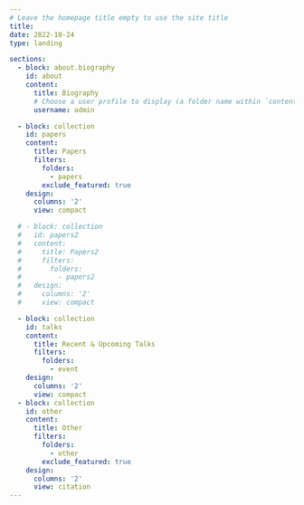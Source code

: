 ```yaml
---
# Leave the homepage title empty to use the site title
title:
date: 2022-10-24
type: landing

sections:
  - block: about.biography
    id: about
    content:
      title: Biography
      # Choose a user profile to display (a folder name within `content/authors/`)
      username: admin

  - block: collection
    id: papers
    content:
      title: Papers
      filters:
        folders:
          - papers
        exclude_featured: true
    design:
      columns: '2'
      view: compact

  # - block: collection
  #   id: papers2
  #   content:
  #     title: Papers2
  #     filters:
  #       folders:
  #         - papers2
  #   design:
  #     columns: '2'
  #     view: compact

  - block: collection
    id: talks
    content:
      title: Recent & Upcoming Talks
      filters:
        folders:
          - event
    design:
      columns: '2'
      view: compact
  - block: collection
    id: other
    content:
      title: Other
      filters:
        folders:
          - other
        exclude_featured: true
    design:
      columns: '2'
      view: citation
---
```

